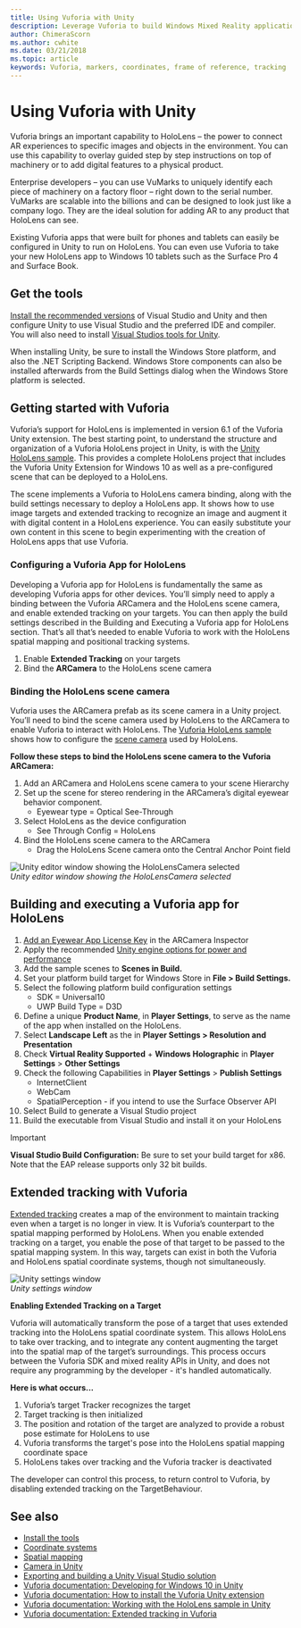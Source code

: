 ```yaml
---
title: Using Vuforia with Unity
description: Leverage Vuforia to build Windows Mixed Reality applications in Unity.
author: ChimeraScorn
ms.author: cwhite
ms.date: 03/21/2018
ms.topic: article
keywords: Vuforia, markers, coordinates, frame of reference, tracking
---
```




# Using Vuforia with Unity

Vuforia brings an important capability to HoloLens – the power to connect AR experiences to specific images and objects in the environment. You can use this capability to overlay guided step by step instructions on top of machinery or to add digital features to a physical product.

Enterprise developers – you can use VuMarks to uniquely identify each piece of machinery on a factory floor – right down to the serial number. VuMarks are scalable into the billions and can be designed to look just like a company logo. They are the ideal solution for adding AR to any product that HoloLens can see.

Existing Vuforia apps that were built for phones and tablets can easily be configured in Unity to run on HoloLens. You can even use Vuforia to take your new HoloLens app to Windows 10 tablets such as the Surface Pro 4 and Surface Book.

## Get the tools

[Install the recommended versions](install-the-tools.md) of Visual Studio and Unity and then configure Unity to use Visual Studio and the preferred IDE and compiler. You will also need to install [Visual Studios tools for Unity](https://msdn.microsoft.com/library/dn940025.aspx).

When installing Unity, be sure to install the Windows Store platform, and also the .NET Scripting Backend. Windows Store components can also be installed afterwards from the Build Settings dialog when the Windows Store platform is selected.

## Getting started with Vuforia

Vuforia’s support for HoloLens is implemented in version 6.1 of the Vuforia Unity extension. The best starting point, to understand the structure and organization of a Vuforia HoloLens project in Unity, is with the [Unity HoloLens sample](https://developer.vuforia.com/downloads/samples). This provides a complete HoloLens project that includes the Vuforia Unity Extension for Windows 10 as well as a pre-configured scene that can be deployed to a HoloLens.

The scene implements a Vuforia to HoloLens camera binding, along with the build settings necessary to deploy a HoloLens app. It shows how to use image targets and extended tracking to recognize an image and augment it with digital content in a HoloLens experience. You can easily substitute your own content in this scene to begin experimenting with the creation of HoloLens apps that use Vuforia.

### Configuring a Vuforia App for HoloLens

Developing a Vuforia app for HoloLens is fundamentally the same as developing Vuforia apps for other devices. You’ll simply need to apply a binding between the Vuforia ARCamera and the HoloLens scene camera, and enable extended tracking on your targets. You can then apply the build settings described in the Building and Executing a Vuforia app for HoloLens section. That’s all that’s needed to enable Vuforia to work with the HoloLens spatial mapping and positional tracking systems.
1. Enable **Extended Tracking** on your targets
2. Bind the **ARCamera** to the HoloLens scene camera

### Binding the HoloLens scene camera

Vuforia uses the ARCamera prefab as its scene camera in a Unity project. You’ll need to bind the scene camera used by HoloLens to the ARCamera to enable Vuforia to interact with HoloLens. The [Vuforia HoloLens sample](https://library.vuforia.com/articles/Solution/Working-with-the-HoloLens-sample-in-Unity) shows how to configure the [scene camera](camera-in-unity.md) used by HoloLens.

**Follow these steps to bind the HoloLens scene camera to the Vuforia ARCamera:**
1. Add an ARCamera and HoloLens scene camera to your scene Hierarchy
2. Set up the scene for stereo rendering in the ARCamera’s digital eyewear behavior component.
    * Eyewear type = Optical See-Through
3. Select HoloLens as the device configuration
    * See Through Config = HoloLens
4. Bind the HoloLens scene camera to the ARCamera
    * Drag the HoloLens Scene camera onto the Central Anchor Point field

![Unity editor window showing the HoloLensCamera selected](images/vuforia-bind-the-scene-camera.png)<br>
*Unity editor window showing the HoloLensCamera selected*

## Building and executing a Vuforia app for HoloLens
1.  [Add an Eyewear App License Key](https://library.vuforia.com/articles/Solution/How-To-add-a-License-Key-to-your-Vuforia-App) in the ARCamera Inspector
2.  Apply the recommended [Unity engine options for power and performance](performance-recommendations-for-unity.md)
3.  Add the sample scenes to **Scenes in Build.**
4.  Set your platform build target for Windows Store in **File > Build Settings.**
5.  Select the following platform build configuration settings
    * SDK = Universal10
    * UWP Build Type = D3D
6.  Define a unique **Product Name**, in **Player Settings**, to serve as the name of the app when installed on the HoloLens.
7.  Select **Landscape Left** as the in **Player Settings > Resolution and Presentation**
8.  Check **Virtual Reality Supported** + **Windows Holographic** in **Player Settings** > **Other Settings**
9.  Check the following Capabilities in **Player Settings** > **Publish Settings**
    * InternetClient
    * WebCam
    * SpatialPerception - if you intend to use the Surface Observer API
10. Select Build to generate a Visual Studio project
11. Build the executable from Visual Studio and install it on your HoloLens

>[!IMPORTANT]
>**Visual Studio Build Configuration:** Be sure to set your build target for x86. Note that the EAP release supports only 32 bit builds.

## Extended tracking with Vuforia

[Extended tracking](https://library.vuforia.com/articles/Training/Extended-Tracking) creates a map of the environment to maintain tracking even when a target is no longer in view. It is Vuforia’s counterpart to the spatial mapping performed by HoloLens. When you enable extended tracking on a target, you enable the pose of that target to be passed to the spatial mapping system. In this way, targets can exist in both the Vuforia and HoloLens spatial coordinate systems, though not simultaneously.

![Unity settings window](images/vuforia-extendedtracking.png)<br>
*Unity settings window*

**Enabling Extended Tracking on a Target**

Vuforia will automatically transform the pose of a target that uses extended tracking into the HoloLens spatial coordinate system. This allows HoloLens to take over tracking, and to integrate any content augmenting the target into the spatial map of the target’s surroundings. This process occurs between the Vuforia SDK and mixed reality APIs in Unity, and does not require any programming by the developer - it's handled automatically.

**Here is what occurs...**
1. Vuforia’s target Tracker recognizes the target
2. Target tracking is then initialized
3. The position and rotation of the target are analyzed to provide a robust pose estimate for HoloLens to use
4. Vuforia transforms the target's pose into the HoloLens spatial mapping coordinate space
5. HoloLens takes over tracking and the Vuforia tracker is deactivated

The developer can control this process, to return control to Vuforia, by disabling extended tracking on the TargetBehaviour.

## See also
* [Install the tools](install-the-tools.md)
* [Coordinate systems](coordinate-systems.md)
* [Spatial mapping](spatial-mapping.md)
* [Camera in Unity](camera-in-unity.md)
* [Exporting and building a Unity Visual Studio solution](exporting-and-building-a-unity-visual-studio-solution.md)
* [Vuforia documentation: Developing for Windows 10 in Unity](https://library.vuforia.com/articles/Solution/Developing-for-Windows-10-in-Unity)
* [Vuforia documentation: How to install the Vuforia Unity extension](https://library.vuforia.com/articles/Solution/Installing-the-Unity-Extension)
* [Vuforia documentation: Working with the HoloLens sample in Unity](https://library.vuforia.com/articles/Solution/Working-with-the-HoloLens-sample-in-Unity)
* [Vuforia documentation: Extended tracking in Vuforia](https://library.vuforia.com/articles/Training/Extended-Tracking)
